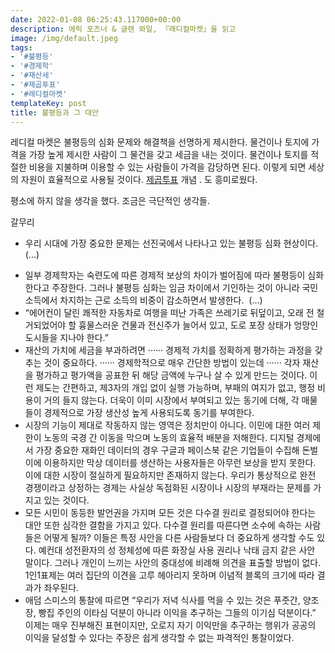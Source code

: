 ```yaml
---
date: 2022-01-08 06:25:43.117000+00:00
description: 에릭 포즈너 & 글렌 와일, 『래디컬마켓』을 읽고
image: /img/default.jpeg
tags:
- '#불평등'
- '#경제학'
- '#재산세'
- '#제곱투표'
- '#레디컬마켓'
templateKey: post
title: 불평등과 그 대안
---
```


레디컬 마켓은 불평등의 심화 문제와 해결책을 선명하게 제시한다. 물건이나 토지에 가격을 가장 높게 제시한 사람이 그 물건을 갖고 세금을 내는 것이다. 물건이나 토지를 적절한 비용을 지불하며 이용할 수 있는 사람들이 가격을 감당하면 된다. 이렇게 되면 세상의 자원이 효율적으로 사용될 것이다. [제곱투표](https://ko.wikipedia.org/wiki/%EC%A0%9C%EA%B3%B1_%ED%88%AC%ED%91%9C) 개념 . 도 흥미로웠다.

평소에 하지 않을 생각을 했다.  조금은 극단적인 생각들.

갈무리   
- 우리 시대에 가장 중요한 문제는 선진국에서 나타나고 있는 불평등 심화 현상이다. (…)
* 일부 경제학자는 숙련도에 따른 경제적 보상의 차이가 벌어짐에 따라 불평등이 심화한다고 주장한다. 그러나 불평등 심화는 임금 차이에서 기인하는 것이 아니라 국민 소득에서 차지하는 근로 소득의 비중이 감소하면서 발생한다.  (…)
* “에어컨이 달린 쾌적한 자동차로 여행을 떠난 가족은 쓰레기로 뒤덮이고, 오래 전 철거되었어야 할 흉물스러운 건물과 전신주가 늘어서 있고, 도로 포장 상태가 엉망인 도시들을 지나야 한다.”
* 재산의 가치에 세금을 부과하려면 ······ 경제적 가치를 정확하게 평가하는 과정을 갖추는 것이 중요하다. ······ 경제학적으로 매우 간단한 방법이 있는데 ······ 각자 재산을 평가하고 평가액을 공표한 뒤 해당 금액에 누구나 살 수 있게 만드는 것이다. 이런 제도는 간편하고, 제3자의 개입 없이 실행 가능하며, 부패의 여지가 없고, 행정 비용이 거의 들지 않는다. 더욱이 이미 시장에서 부여되고 있는 동기에 더해, 각 매물들이 경제적으로 가장 생산성 높게 사용되도록 동기를 부여한다.
* 시장의 기능이 제대로 작동하지 않는 영역은 정치만이 아니다. 이민에 대한 여러 제한이 노동의 국경 간 이동을 막으며 노동의 효율적 배분을 저해한다. 디지털 경제에서 가장 중요한 재화인 데이터의 경우 구글과 페이스북 같은 기업들이 수집해 돈벌이에 이용하지만 막상 데이터를 생산하는 사용자들은 아무런 보상을 받지 못한다. 이에 대한 시장이 절실하게 필요하지만 존재하지 않는다. 우리가 통상적으로 완전 경쟁이라고 상정하는 경제는 사실상 독점화된 시장이나 시장의 부재라는 문제를 가지고 있는 것이다.
* 모든 시민이 동등한 발언권을 가지며 모든 것은 다수결 원리로 결정되어야 한다는 대안 또한 심각한 결함을 가지고 있다. 다수결 원리를 따른다면 소수에 속하는 사람들은 어떻게 될까? 이들은 특정 사안을 다른 사람들보다 더 중요하게 생각할 수도 있다. 예컨대 성전환자의 성 정체성에 따른 화장실 사용 권리나 낙태 금지 같은 사안 말이다. 그러나 개인이 느끼는 사안의 중대성에 비례해 의견을 표출할 방법이 없다. 1인1표제는 여러 집단의 이견을 고루 헤아리지 못하며 이념적 블록의 크기에 따라 결과가 좌우된다.
* 애덤 스미스의 통찰에 따르면 “우리가 저녁 식사를 먹을 수 있는 것은 푸줏간, 양조장, 빵집 주인의 이타심 덕분이 아니라 이익을 추구하는 그들의 이기심 덕분이다.” 이제는 매우 진부해진 표현이지만, 오로지 자기 이익만을 추구하는 행위가 공공의 이익을 달성할 수 있다는 주장은 쉽게 생각할 수 없는 파격적인 통찰이었다.